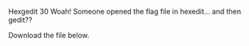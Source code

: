 Hexgedit
30
Woah! Someone opened the flag file in hexedit... and then gedit??

Download the file below.
